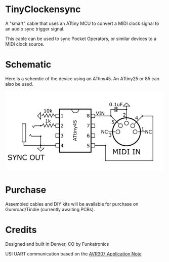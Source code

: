 # TinyClockensync
A "smart" cable that uses an ATtiny MCU to convert a MIDI clock signal to an audio sync trigger signal. 

This cable can be used to sync Pocket Operators, or similar devices to a MIDI clock source.

# Schematic 
Here is a schemtic of the device using an ATtiny45. An ATtiny25 or 85 can also be used. 

![Schematic](TinyClockensync%20Schematic.png)

# Purchase
Assembled cables and DIY kits will be available for purchase on Gumroad/Tindie (currently awaiting PCBs).

# Credits
Designed and built in Denver, CO by Funkatronics

USI UART communication based on the [AVR307 Application Note](http://ww1.microchip.com/downloads/en/AppNotes/doc4300.pdf "AVR307")
